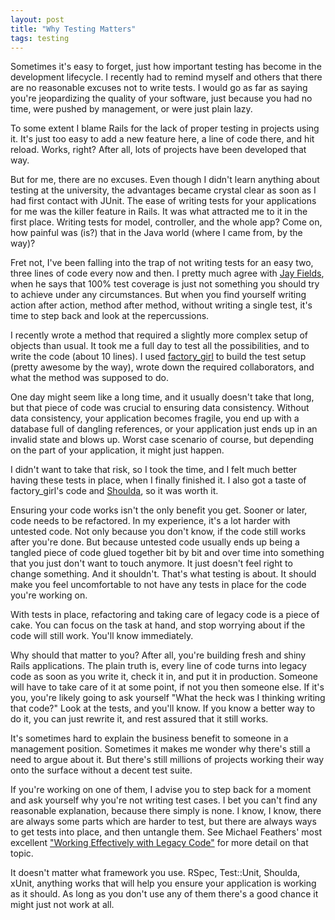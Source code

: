```yaml
---
layout: post
title: "Why Testing Matters"
tags: testing
---
```

Sometimes it's easy to forget, just how important testing has become in the development lifecycle. I recently had to remind myself and others that there are no reasonable excuses not to write tests. I would go as far as saying you're jeopardizing the quality of your software, just because you had no time, were pushed by management, or were just plain lazy.

To some extent I blame Rails for the lack of proper testing in projects using it. It's just too easy to add a new feature here, a line of code there, and hit reload. Works, right? After all, lots of projects have been developed that way.

But for me, there are no excuses. Even though I didn't learn anything about testing at the university, the advantages became crystal clear as soon as I had first contact with JUnit. The ease of writing tests for your applications for me was the killer feature in Rails. It was what attracted me to it in the first place. Writing tests for model, controller, and the whole app? Come on, how painful was (is?) that in the Java world (where I came from, by the way)?

Fret not, I've been falling into the trap of not writing tests for an easy two, three lines of code every now and then. I pretty much agree with [Jay Fields](http://blog.jayfields.com/), when he says that 100% test coverage is just not something you should try to achieve under any circumstances. But when you find yourself writing action after action, method after method, without writing a single test, it's time to step back and look at the repercussions.

I recently wrote a method that required a slightly more complex setup of objects than usual. It took me a full day to test all the possibilities, and to write the code (about 10 lines). I used [factory_girl](http://giantrobots.thoughtbot.com/2008/6/6/waiting-for-a-factory-girl) to build the test setup (pretty awesome by the way), wrote down the required collaborators, and what the method was supposed to do.

One day might seem like a long time, and it usually doesn't take that long, but that piece of code was crucial to ensuring data consistency. Without data consistency, your application becomes fragile, you end up with a database full of dangling references, or your application just ends up in an invalid state and blows up. Worst case scenario of course, but depending on the part of your application, it might just happen.

I didn't want to take that risk, so I took the time, and I felt much better having these tests in place, when I finally finished it. I also got a taste of factory_girl's code and [Shoulda](http://www.thoughtbot.com/projects/shoulda), so it was worth it.

Ensuring your code works isn't the only benefit you get. Sooner or later, code needs to be refactored. In my experience, it's a lot harder with untested code. Not only because you don't know, if the code still works after you're done. But because untested code usually ends up being a tangled piece of code glued together bit by bit and over time into something that you just don't want to touch anymore. It just doesn't feel right to change something. And it shouldn't. That's what testing is about. It should make you feel uncomfortable to not have any tests in place for the code you're working on.

With tests in place, refactoring and taking care of legacy code is a piece of cake. You can focus on the task at hand, and stop worrying about if the code will still work. You'll know immediately.

Why should that matter to you? After all, you're building fresh and shiny Rails applications. The plain truth is, every line of code turns into legacy code as soon as you write it, check it in, and put it in production. Someone will have to take care of it at some point, if not you then someone else. If it's you, you're likely going to ask yourself "What the heck was I thinking writing that code?" Look at the tests, and you'll know. If you know a better way to do it, you can just rewrite it, and rest assured that it still works.

It's sometimes hard to explain the business benefit to someone in a management position. Sometimes it makes me wonder why there's still a need to argue about it. But there's still millions of projects working their way onto the surface without a decent test suite.

If you're working on one of them, I advise you to step back for a moment and ask yourself why you're not writing test cases. I bet you can't find any reasonable explanation, because there simply is none. I know, I know, there are always some parts which are harder to test, but there are always ways to get tests into place, and then untangle them. See Michael Feathers' most excellent ["Working Effectively with Legacy Code"](http://www.paperplanes.de/archives/2008/2/28/review_working_effectively_with_legacy/) for more detail on that topic.

It doesn't matter what framework you use. RSpec, Test::Unit, Shoulda, xUnit, anything works that will help you ensure your application is working as it should. As long as you don't use any of them there's a good chance it might just not work at all.